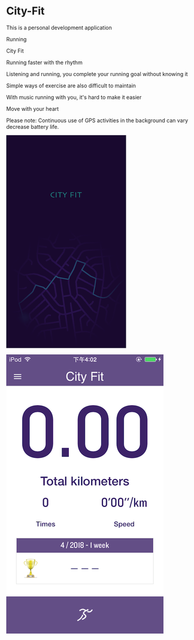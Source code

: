 # City-Fit
This is a personal development application

Running

City Fit

Running faster with the rhythm

Listening and running, you complete your running goal without knowing it

Simple ways of exercise are also difficult to maintain

With music running with you, it's hard to make it easier

Move with your heart

Please note: Continuous use of GPS activities in the background can vary decrease battery life.

![pic](https://raw.githubusercontent.com/VeraMathh/City-Fit/master/run.png)

![pic](https://raw.githubusercontent.com/VeraMathh/City-Fit/master/city%20fit.png)
